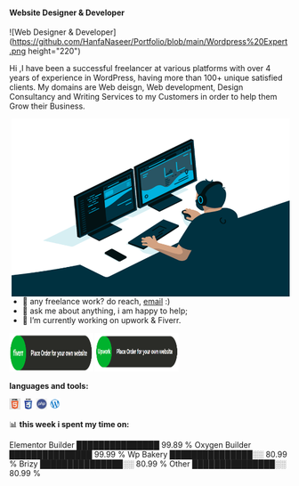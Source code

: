 #### Website Designer & Developer 
![Web Designer & Developer](https://github.com/HanfaNaseer/Portfolio/blob/main/Wordpress%20Expert.png height="220")

Hi ,I have been a successful freelancer at various platforms with over 4 years of experience in WordPress, having more than 100+ unique satisfied clients. My domains are Web deisgn, Web development, Design Consultancy and Writing Services to my Customers in order to help them Grow their Business.


  <img align="right" alt="GIF" src="https://github.com/HanfaNaseer/Portfolio/blob/main/wp.gif?raw=true" width="500" height="320" />
  
- 💼 any freelance work? do reach, [email](mailto:hanfanaseer5@gmail.com) :)
- 💬 ask me about anything, i am happy to help;
- 🔭 I’m currently working on upwork & Fiverr. 
 
<a align="right" href="https://www.fiverr.com/taitech786/" target="_blank"><img src="https://github.com/HanfaNaseer/Portfolio/blob/main/fiverr.png" alt="Place order on fiverr" width="150" height="70" ></a>
<a align="left" href="https://www.upwork.com/freelancers/~011a24cdc30f27074c?p=1420284671758434304/" target="_blank"><img src="https://github.com/HanfaNaseer/Portfolio/blob/main/up.png" alt="Place order on fiverr" width="150" height="70" ></a>


**languages and tools:**  

<code><img height="20" src="https://github.com/HanfaNaseer/Portfolio/blob/main/html.png"></code>
<code><img height="20" src="https://github.com/HanfaNaseer/Portfolio/blob/main/css-3-logo.png"></code>
<code><img height="20" src="https://github.com/HanfaNaseer/Portfolio/blob/main/png-clipart-website-development-programming-language-computer-programming-logo-php-program-logo-blue-text-thumbnail.png"></code>
<code><img height="20" src="https://github.com/HanfaNaseer/Portfolio/blob/main/download%20(1).png"></code>

📊 **this week i spent my time on:**

Elementor Builder      ███████████████   99.89 % 
Oxygen Builder         ███████████████   99.99 % 
Wp Bakery              ███████████████░░ 80.99 % 
Brizy                  ███████████████░░ 80.99 % 
Other                  ███████████████░░ 80.99 % 

